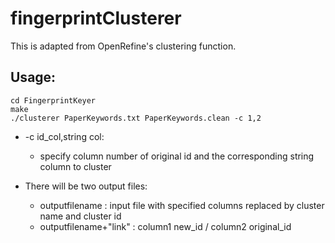 # fingerprintClusterer
This is adapted from OpenRefine's clustering function.

## Usage:

	cd FingerprintKeyer 
	make
	./clusterer PaperKeywords.txt PaperKeywords.clean -c 1,2

* -c id_col,string col:
	- specify column number of original id and the corresponding string column to cluster

* There will be two output files:
	- outputfilename : input file with specified columns replaced by cluster name and cluster id
	- outputfilename+"link" : column1 new_id / column2 original_id
